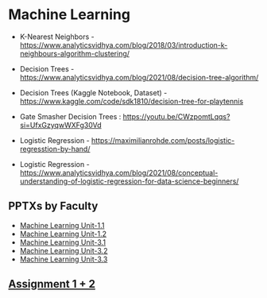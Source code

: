 # Machine Learning

- K-Nearest Neighbors - <https://www.analyticsvidhya.com/blog/2018/03/introduction-k-neighbours-algorithm-clustering/>

- Decision Trees - <https://www.analyticsvidhya.com/blog/2021/08/decision-tree-algorithm/>
- Decision Trees (Kaggle Notebook, Dataset) - <https://www.kaggle.com/code/sdk1810/decision-tree-for-playtennis>

- Gate Smasher Decision Trees : <https://youtu.be/CWzpomtLqqs?si=UfxGzyqwWXFg30Vd>

- Logistic Regression - <https://maximilianrohde.com/posts/logistic-regresstion-by-hand/>
- Logistic Regression - <https://www.analyticsvidhya.com/blog/2021/08/conceptual-understanding-of-logistic-regression-for-data-science-beginners/>

## PPTXs by Faculty

- [Machine Learning Unit-1.1](./Machine%20Learning%20Unit-1.1.pptx)
- [Machine Learning Unit-1.2](./Machine%20Learning%20Unit-1.2.pptx)
- [Machine Learning Unit-3.1](./Machine%20Learning%20Unit-3.1.pptx)
- [Machine Learning Unit-3.2](./Machine%20Learning%20Unit-3.2.pptx)
- [Machine Learning Unit-3.3](./Machine%20Learning%20Unit-3.3.pptx)

## [Assignment 1 + 2](./Assignment%20Answers)
